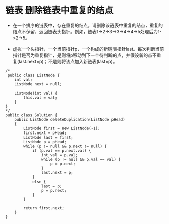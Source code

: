 # 链表 删除链表中重复的结点

* 在一个排序的链表中，存在重复的结点，请删除该链表中重复的结点，重复的结点不保留，返回链表头指针。例如，链表1->2->3->3->4->4->5处理后为1->2->5。

* 虚拟一个头指针，一个当前指针p，一个构成的新链表指针last。每次判断当前指针是否为重复指针，是则将p移动到下一个待判断的点，并假设新的点不重复(last.next=p)；不是则将该点加入新链表(last=p)。

```
/*
 public class ListNode {
    int val;
    ListNode next = null;

    ListNode(int val) {
        this.val = val;
    }
}
*/
public class Solution {
    public ListNode deleteDuplication(ListNode pHead)
    {
        ListNode first = new ListNode(-1);
        first.next = pHead;
        ListNode last = first;
        ListNode p = pHead;
		while (p != null && p.next != null) {
            if (p.val == p.next.val) {
                int val = p.val;
            	while (p != null && p.val == val) {
                    p = p.next;
                }
                last.next = p;
            }
            else {
                last = p;
                p = p.next;
            }
        }
        
        return first.next;
    }
}
```